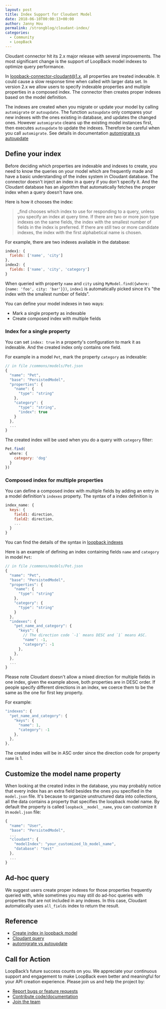 ```yaml
---
layout: post
title: Index Support for Cloudant Model
date: 2018-06-10T00:00:13+00:00
author: Janny Hou
permalink: /strongblog/cloudant-index/
categories:
  - Community
  - LoopBack
---
```


Cloudant connector hit its 2.x major release with several improvements. The most significant change is the support of LoopBack model indexes to optimize query performance.

In loopback-connector-cloudant@1.x, all properties are treated indexable. It could cause a slow response time when called with larger data set. In version 2.x we allow users to specify indexable properties and multiple properties in a composed index. The connector then creates proper indexes based on the model definition.

<!--more-->

The indexes are created when you migrate or update your model by calling `automigrate` or `autoupdate`. The function `autoupdate` only compares your new indexes with the ones existing in database, and updates the changed ones. However `automigrate` cleans up the existing model instances first, then executes `autoupdate` to update the indexes. Therefore be careful when you call `automigrate`. See details in documentation [automigrate vs autoupdate](https://github.com/strongloop/loopback-connector-cloudant#migration)

## Define your index

Before deciding which properties are indexable and indexes to create, you need to know the queries on your model which are frequently made and have a basic understanding of the index system in Cloudant database. The connector doesn't inject an index in a query if you don't specify it. And the Cloudant database has an algorithm that automatically fetches the proper index when a query doesn't have one. 

Here is how it chooses the index:
> _find chooses which index to use for responding to a query, unless you specify an index at query time.
If there are two or more json type indexes on the same fields, the index with the smallest number of fields in the index is preferred. If there are still two or more candidate indexes, the index with the first alphabetical name is chosen.

For example, there are two indexes available in the database:

```js
index1: {
  fields: ['name', 'city']
},
index2: {
  fields: ['name', 'city', 'category']
}
```

When queried with property `name` and `city` using `MyModel.find({where: {name: 'foo', city: 'bar'}})`, `index1` is automatically picked since it's "the index with the smallest number of fields".

You can define your model indexes in two ways:

- Mark a single property as indexable
- Create composed index with multiple fields

### Index for a single property

You can set `index: true` in a property's configuration to mark it as indexable. And the created index only contains one field.

For example in a model `Pet`, mark the property `category` as indexable:

```js
// in file /commons/models/Pet.json 
{
  "name": "Pet",
  "base": "PersistedModel",
  "properties": {
    "name": {
      "type": "string"
    },
    "category": {
      "type": "string",
      "index": true
    }
  },
  ...
}
```

The created index will be used when you do a query with `category` filter:

```js
Pet.find(
  where: {
    category: 'dog'
  }
})
```

### Composed index for multiple properties

You can define a composed index with multiple fields by adding an entry in a model definition's `indexes` property. The syntax of a index definition is

```js
index_name: {
  keys: {
    field1: direction,
    field2: direction,
    ...
  }
}
```
You can find the details of the syntax in [loopback indexes](https://loopback.io/doc/en/lb3/Model-definition-JSON-file.html#indexes)

Here is an example of defining an index containing fields `name` and `category` in model `Pet`:

```js
// in file /commons/models/Pet.json 
{
  "name": "Pet",
  "base": "PersistedModel",
  "properties": {
    "name": {
      "type": "string"
    },
    "category": {
      "type": "string"
    }
  },
  "indexes": {
    "pet_name_and_category": {
      "keys": {
        // The direction code `-1` means DESC and `1` means ASC. 
        "name": -1,
        "category": -1
      },
    },
  },
  ...
}
```

Please note Cloudant doesn't allow a mixed direction for multiple fields in one index, given the example above, both properties are in DESC order. If people specify different directions in an index, we coerce them to be the same as the one for first key property.

For example:

```js
"indexes": {
  "pet_name_and_category": {
    "keys": {
      "name": 1,
      "category": -1
    },
  },
},
```

The created index will be in ASC order since the direction code for property `name` is 1.

## Customize the model name property

When looking at the created index in the database, you may probably notice that every index has an extra field besides the ones you specified in the `model.json` file. It's because to organize unstructured data into collections, all the data contains a property that specifies the loopback model name. By default the property is called `loopback__model__name`, you can customize it in `model.json` file:

```js
{
  "name": "User",
  "base": "PersistedModel",
  ...
  "cloudant": {
    "modelIndex": "your_customized_lb_model_name",
    "database": "test"
  },
  ...
}
```

## Ad-hoc query

We suggest users create proper indexes for those properties frequently queried with, while sometimes you may still do ad-hoc queries with properties that are not included in any indexes. In this case, Cloudant automatically uses `all_fields` index to return the result.

## Reference

- [Create index in loopback model](https://loopback.io/doc/en/lb3/Model-definition-JSON-file.html#indexes)
- [Cloudant query](https://console.bluemix.net/docs/services/Cloudant/api/cloudant_query.html#query)
- [automigrate vs autoupdate](https://github.com/strongloop/loopback-connector-cloudant#migration)

## Call for Action

LoopBack’s future success counts on you. We appreciate your continuous support and engagement to make LoopBack even better and meaningful for your API creation experience. Please join us and help the project by:

* [Report bugs or feature requests](https://github.com/strongloop/loopback-next/issues)
* [Contribute code/documentation](https://github.com/strongloop/loopback-next/blob/master/docs/CONTRIBUTING.md)
* [Join the team](https://github.com/strongloop/loopback-next/issues/110)

[dp1]: https://strongloop.com/strongblog/loopback-4-developer-preview-release
[logo]: https://strongloop.com/strongblog/thanks-loopback-4-logo/
[boot-git]: https://github.com/strongloop/loopback-next/tree/master/packages/boot
[boot-blog]: https://strongloop.com/strongblog/introducing-boot-for-loopback-4
[oas]: https://github.com/OAI/OpenAPI-Specification
[swagger-to-oas3]: https://strongloop.com/strongblog/upgrade-from-swagger-to-openapi-3/
[controller-blog]: https://strongloop.com/strongblog/generate-controllers-loopback-4-cli/
[cli-doc]: http://loopback.io/doc/en/lb4/Command-line-interface.html
[todo]: http://loopback.io/doc/en/lb4/todo-tutorial.html
[metadata]: https://github.com/strongloop/loopback-next/blob/master/packages/metadata
[di-blog]: https://strongloop.com/strongblog/loopback-4-track-down-dependency-injections/
[node6-blog]: https://strongloop.com/strongblog/loopback-4-dropping-node6
[docs-blog]: https://strongloop.com/strongblog/march-2018-milestone/
[0.x.y]: https://github.com/strongloop/loopback-next/issues/954
[json-schema-blog]: https://strongloop.com/strongblog/loopback-4-json-schema-generation
[plan]: https://github.com/strongloop/loopback-next/wiki/Upcoming-Releases

